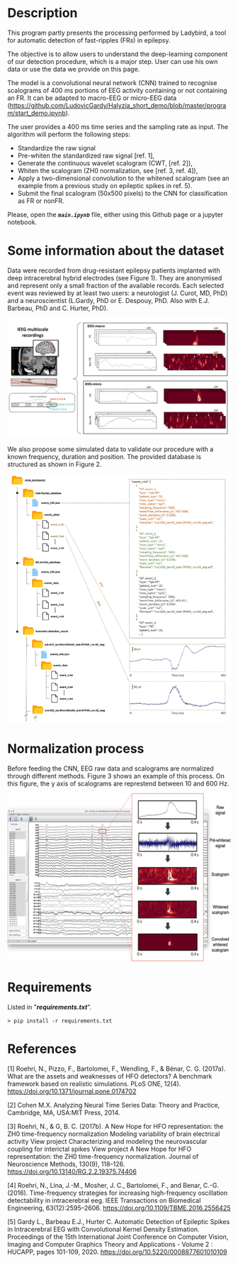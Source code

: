 # Description
This program partly presents the processing performed by Ladybird, a tool for automatic detection of fast-ripples (FRs) in epilepsy.

The objective is to allow users to understand the deep-learning component of our detection procedure, which is a major step. User can use his own data or use the data we provide on this page.

The model is a convolutional neural network (CNN) trained to recognise scalograms of 400 ms portions of EEG activity containing or not containing an FR. It can be adapted to macro-EEG or micro-EEG data (https://github.com/LudovicGardy/Halyzia_short_demo/blob/master/program/start_demo.ipynb).

The user provides a 400 ms time series and the sampling rate as input. The algorithm will perform the following steps:

- Standardize the raw signal
- Pre-whiten the standardized raw signal [ref. 1],
- Generate the continuous wavelet scalogram (CWT, [ref. 2]),
- Whiten the scalogram (ZH0 normalization, see [ref. 3, ref. 4]),
- Apply a two-dimensional convolution to the whitened scalogram (see an example from a previous study on epileptic spikes in ref. 5).
- Submit the final scalogram (50x500 pixels) to the CNN for classification as FR or nonFR.

Please, open the _**`main.ipynb`**_ file, either using this Github page or a jupyter notebook.

# Some information about the dataset
Data were recorded from drug-resistant epilepsy patients implanted with deep intracerebral hybrid electrodes (see Figure 1). They are anonymised and represent only a small fraction of the available records. Each selected event was reviewed by at least two users: a neurologist (J. Curot, MD, PhD) and a neuroscientist (L.Gardy, PhD or E. Despouy, PhD. Also with E.J. Barbeau, PhD and C. Hurter, PhD).

![](illustrations/available_data.jpg)

We also propose some simulated data to validate our procedure with a known frequency, duration and position. The provided database is structured as shown in Figure 2.

![](illustrations/JSON_database_structure.jpg)

# Normalization process
Before feeding the CNN, EEG raw data and scalograms are normalized through different methods. Figure 3 shows an example of this process. On this figure, the y axis of scalograms are represtend between 10 and 600 Hz.

![](illustrations/normalization_process0.jpg)

# Requirements
Listed in "_**requirements.txt**_".

```
> pip install -r requirements.txt
```

# References
[1] Roehri, N., Pizzo, F., Bartolomei, F., Wendling, F., & Bénar, C. G. (2017a). What are the assets and weaknesses of HFO detectors? A benchmark framework based on realistic simulations. PLoS ONE, 12(4). https://doi.org/10.1371/journal.pone.0174702

[2] Cohen M.X. Analyzing Neural Time Series Data: Theory and Practice, Cambridge, MA, USA:MIT Press, 2014.

[3] Roehri, N., & G, B. C. (2017b). A New Hope for HFO representation: the ZH0 time-frequency normalization Modeling variability of brain electrical activity View project Characterizing and modeling the neurovascular coupling for interictal spikes View project A New Hope for HFO representation: the ZH0 time-frequency normalization. Journal of Neuroscience Methods, 130(9), 118–126. https://doi.org/10.13140/RG.2.2.19375.74406

[4] Roehri, N., Lina, J.-M., Mosher, J. C., Bartolomei, F., and Benar, C.-G. (2016). Time-frequency strategies for increasing high-frequency oscillation detectability in intracerebral eeg. IEEE Transactions on Biomedical Engineering, 63(12):2595–2606. https://doi.org/10.1109/TBME.2016.2556425

[5] Gardy L., Barbeau E.J., Hurter C. Automatic Detection of Epileptic Spikes in Intracerebral EEG with Convolutional Kernel Density Estimation. Proceedings of the 15th International Joint Conference on Computer Vision, Imaging and Computer Graphics Theory and Applications - Volume 2 : HUCAPP, pages 101-109, 2020. https://doi.org/10.5220/0008877601010109
